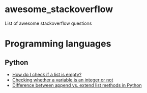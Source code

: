 # awesome_stackoverflow
List of awesome stackoverflow questions

# Programming languages

## Python

- [How do I check if a list is empty?](https://stackoverflow.com/questions/53513/how-do-i-check-if-a-list-is-empty) 
- [Checking whether a variable is an integer or not](https://stackoverflow.com/questions/3501382/checking-whether-a-variable-is-an-integer-or-not) 
- [Difference between append vs. extend list methods in Python](https://stackoverflow.com/questions/252703/difference-between-append-vs-extend-list-methods-in-python) 
